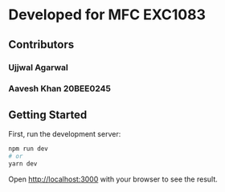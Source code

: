 # Developed for MFC EXC1083
## Contributors
### Ujjwal Agarwal 
### Aavesh Khan 20BEE0245

## Getting Started

First, run the development server:

```bash
npm run dev
# or
yarn dev
```

Open [http://localhost:3000](http://localhost:3000) with your browser to see the result.

